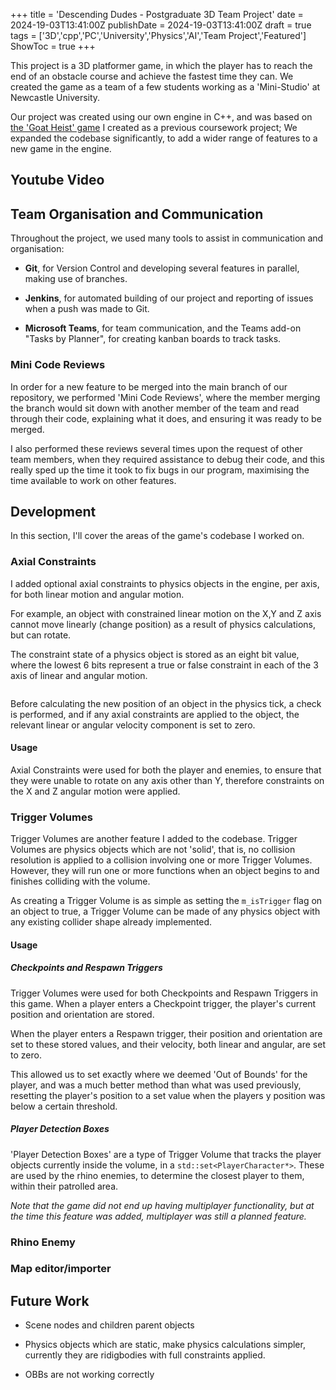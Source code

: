 +++
title = 'Descending Dudes - Postgraduate 3D Team Project'
date = 2024-19-03T13:41:00Z
publishDate =  2024-19-03T13:41:00Z
draft = true
tags = ['3D','cpp','PC','University','Physics','AI','Team Project','Featured']
ShowToc = true
+++

This project is a 3D platformer game, in which the player has to reach the end of an obstacle course and achieve the fastest time they can. We created the game as a team of a few students working as a 'Mini-Studio' at Newcastle University.

Our project was created using our own engine in C++, and was based on [the 'Goat Heist' game](https://charliehart.dev/3d/goat-game-en/) I created as a previous coursework project; We expanded the codebase significantly, to add a wider range of features to a new game in the engine.

## Youtube Video

## Team Organisation and Communication

Throughout the project, we used many tools to assist in communication and organisation:

- **Git**, for Version Control and developing several features in parallel, making use of branches.

- **Jenkins**, for automated building of our project and reporting of issues when a push was made to Git.

- **Microsoft Teams**, for team communication, and the Teams add-on "Tasks by Planner", for creating kanban boards to track tasks.

### Mini Code Reviews

In order for a new feature to be merged into the main branch of our repository, we performed 'Mini Code Reviews', where the member merging the branch would sit down with another member of the team and read through their code, explaining what it does, and ensuring it was ready to be merged.

I also performed these reviews several times upon the request of other team members, when they required assistance to debug their code, and this really sped up the time it took to fix bugs in our program, maximising the time available to work on other features.

## Development

In this section, I'll cover the areas of the game's codebase I worked on.

### Axial Constraints

I added optional axial constraints to physics objects in the engine, per axis, for both linear motion and angular motion. 

For example, an object with constrained linear motion on the  X,Y and Z axis cannot move linearly (change position) as a result of physics calculations, but can rotate.

The constraint state of a physics object is stored as an eight bit value, where the lowest 6 bits represent a true or false constraint in each of the 3 axis of linear and angular motion.

<img title="" src="https://i.imgur.com/SQiGWR0.png" alt="">

Before calculating the new position of an object in the physics tick, a check is performed, and if any axial constraints are applied to the object, the relevant linear or angular velocity component is set to zero.

#### Usage

Axial Constraints were used for both the player and enemies, to ensure that they were unable to rotate on any axis other than Y, therefore constraints on the X and Z angular motion were applied.

### Trigger Volumes

Trigger Volumes are another feature I added to the codebase. Trigger Volumes are physics objects which are not 'solid', that is, no collision resolution is applied to a collision involving one or more Trigger Volumes. However, they will run one or more functions when an object begins to and finishes colliding with the volume.

As creating a Trigger Volume is as simple as setting the `m_isTrigger` flag on an object to true, a Trigger Volume can be made of any physics object with any existing collider shape already implemented.

#### Usage

##### Checkpoints and Respawn Triggers

Trigger Volumes were used for both Checkpoints and Respawn Triggers in this game. When a player enters a Checkpoint trigger, the player's current position and orientation are stored. 

When the player enters a Respawn trigger, their position and orientation are set to these stored values, and their velocity, both linear and angular, are set to zero.

This allowed us to set exactly where we deemed 'Out of Bounds' for the player, and was a much better method than what was used previously, resetting the player's position to a set value when the players y position was below a certain threshold. 

##### Player Detection Boxes

'Player Detection Boxes' are a type of Trigger Volume that tracks the player objects currently inside the volume, in a `std::set<PlayerCharacter*>`. These are used by the rhino enemies, to determine the closest player to them, within their patrolled area.

*Note that the game did not end up having multiplayer functionality, but at the time this feature was added, multiplayer was still a planned feature.*

### Rhino Enemy

### Map editor/importer

## Future Work

- Scene nodes and children parent objects

- Physics objects which are static, make physics calculations simpler, currently they are ridigbodies with full constraints applied.

- OBBs are not working correctly

### 
